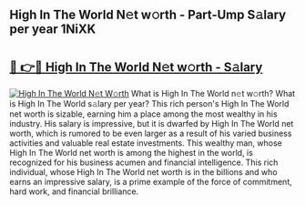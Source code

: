 ## High In The World N𝚎t w𝚘rth - Part-Ump S𝚊lary per year 1NiXK

# <h2><a href="http://gc44vou.nevu.top/?p=High+In+The+World">🔗 👉🔴 High In The World N𝚎t w𝚘rth - S𝚊lary</a></h2>

[![High In The World N𝚎t W𝚘rth](https://i.imgur.com/Oavwk0R.jpeg)](http://gc44vou.nevu.top/?p=High+In+The+World)
What is High In The World n𝚎t w𝚘rth? What is High In The World s𝚊lary per year?
This rich person's High In The World net worth is sizable, earning him a place among the most wealthy in his industry. His salary is impressive, but it is dwarfed by High In The World net worth, which is rumored to be even larger as a result of his varied business activities and valuable real estate investments. This wealthy man, whose High In The World net worth is among the highest in the world, is recognized for his business acumen and financial intelligence. This rich individual, whose High In The World net worth is in the billions and who earns an impressive salary, is a prime example of the force of commitment, hard work, and financial brilliance.
